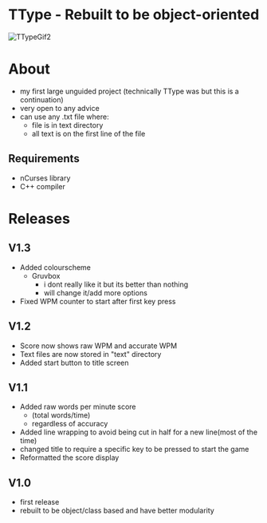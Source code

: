 # TType - Rebuilt to be object-oriented

![TTypeGif2](https://github.com/TobyTowler/TTypeRestructured/assets/135618916/00319ed3-0855-4966-acc7-ea353fb5d16a)




# About 
- my first large unguided project (technically TType was but this is a continuation)
- very open to any advice
- can use any .txt file where:
    - file is in text directory
    - all text is on the first line of the file
      
## Requirements
- nCurses library
- C++ compiler


# Releases
## V1.3
- Added colourscheme
    - Gruvbox
        - i dont really like it but its better than nothing
        - will change it/add more options
- Fixed WPM counter to start after first key press

## V1.2
- Score now shows raw WPM and accurate WPM
- Text files are now stored in "text" directory
- Added start button to title screen

## V1.1
- Added raw words per minute score
  - (total words/time)
  - regardless of accuracy
- Added line wrapping to avoid being cut in half for a new line(most of the time)
- changed title to require a specific key to be pressed to start the game
- Reformatted the score display

## V1.0
- first release
- rebuilt to be object/class based and have better modularity

